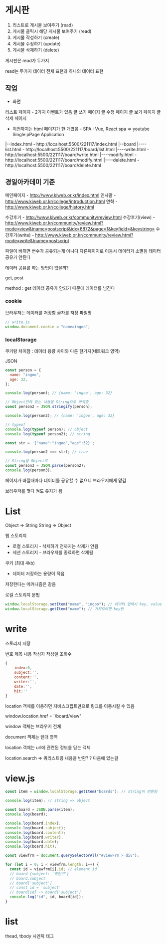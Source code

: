 # 게시판

1. 리스트로 게시물 보여주기 (read)
2. 게시물 클릭시 해당 게시물 보여주기 (read)
3. 게시물 작성하기 (create)
4. 게시물 수정하기 (update)
5. 게시물 삭제하기 (delete)

게시판은 read가 두가지

read는 두가지
데이터 전체 표현과 하나의 데이터 표현

## 작업

- 화면

리스트 페이지 - 2가지 이벤트가 있음
글 쓰기 페이지
글 수정 페이지
글 보기 페이지
글 삭제 페이지

- 이전까지는 html 페이지가 한 개였음 - SPA : Vue, React
  spa => youtube
  Single pPage Application

|--index.html - http://localhost:5500/221117/index.html
|--board
|----list.html - http://localhost:5500/221117/board/list.html
|----write.html - http://localhost:5500/221117/board/write.html
|----modify.html - http://localhost:5500/221117/board/modify.html
|----delete.html - http://localhost:5500/221117/board/delete.html

## 경일아카데미 기준

메인페이지 - http://www.kiweb.or.kr/index.html
인사말 - http://www.kiweb.or.kr/college/introduction.html
연혁 - http://www.kiweb.or.kr/college/history.html

수강후기 - http://www.kiweb.or.kr/community/review.html
수강후기(view) - http://www.kiweb.or.kr/community/review.html?mode=view&tname=postscript&idx=6872&page=1&keyfield=&keystring=
수강후기(write) - http://www.kiweb.or.kr/community/review.html?mode=write&tname=postscript

<!-- 화면을 만들고
링크 만들고
기능을 구현 -->

파일이 바뀌면 변수가 공유되는게 아니다
다른페이지로 이동시 데이터가 소멸됨
데이터 공유가 안된다

데이터 공유를 하는 방법이 없을까?

get, post

method : get
데이터 공유가 안되기 때문에 데이터를 넘긴다

### cookie

브라우저는 데이터를 저장함
글자를 저장 파일명

```js
// write.js
window.document.cookie = "name=ingoo";
```

<!-- 브라우저의 특정 디렉터리에 저장을 한다면
어떤 페이지에서도 접근이 가능하다? -->

### localStorage

쿠키랑 차이점 : 데이터 용량 차이와 다른 한가지(네트워크 영역)

JSON

```js
const person = {
  name: "ingoo",
  age: 32,
};

console.log(person); // {name: 'ingoo', age: 32}

// Object안에 있는 내용을 String으로 바꿔줌
const person2 = JSON.stringify(person);

console.log(person2); // {name: 'ingoo', age: 32}

// typeof
console.log(typeof person); // object
console.log(typeof person2); // string

const str = '{"name":"ingoo","age":32}';

console.log(person2 === str); // true

// String을 Object로
const person3 = JSON.parse(person2);
console.log(person3);
```

페이지가 바뀔때마다 데이터를 공유할 수 없으니 브라우저에게 맡김

브라우저를 껏다 켜도 유지가 됨

# List

Object => String
String => Object

웹 스토리지

- 로컬 스토리지 - 삭제하기 전까지는 삭제가 안됨
- 세션 스토리지 - 브라우저를 종료하면 삭제됨

쿠키 (최대 4kb)

- 데이터 저장하는 용량이 적음

저장한다는 메커니즘은 같음

로컬 스토리지 문법

```js
window.localStorage.setItem("name", "ingoo"); // 데이터 입력시 key, value 다 string임
window.localStorage.getItem("name"); // 가져오려면 key만
```

# write

스토리지 저장

번호
제목
내용
작성자
작성일
조회수

```js
{
    index:0,
    subject:'',
    content:'',
    writer:'',
    date:'',
    hit:''
}
```

location 객체를 이용하면 자바스크립트만으로 링크를 이동시킬 수 있음

window.location.href = '/board/view"

window 객체는 브라우저 전체

document 객체는 렌더 영역

location 객체는
url에 관련된 정보를 담는 객체

location.search => 쿼리스트링 내용을 반환?
? 다음에 있는걸

# view.js

```js
const item = window.localStorage.getItem("boards"); // string이 반환됨

console.log(item); // string => object

const board = JSON.parse(item);
console.log(board);

console.log(board.index);
console.log(board.subject);
console.log(board.content);
console.log(board.writer);
console.log(board.date);
console.log(board.hit);

const viewfrm = document.querySelectorAll("#viewFrm > div");

for (let i = 0; i < viewfrm.length; i++) {
  const id = viewfrm[i].id; // element id
  // board {subject: '곽인구'}
  // board.subject
  // board['subject']
  // const id = 'subject'
  // board[id] -> board['subject']
  console.log("id", id, board[id]);
}
```

# list

thead, tbody 시멘틱 태그
